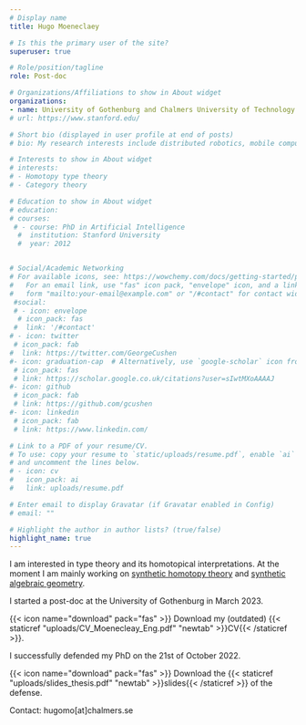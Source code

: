 ```yaml
---
# Display name
title: Hugo Moeneclaey

# Is this the primary user of the site?
superuser: true

# Role/position/tagline
role: Post-doc

# Organizations/Affiliations to show in About widget
organizations:
- name: University of Gothenburg and Chalmers University of Technology
# url: https://www.stanford.edu/

# Short bio (displayed in user profile at end of posts)
# bio: My research interests include distributed robotics, mobile computing and programmable matter.

# Interests to show in About widget
# interests:
# - Homotopy type theory
# - Category theory 

# Education to show in About widget
# education:
# courses:
 # - course: PhD in Artificial Intelligence
  #  institution: Stanford University
  #  year: 2012


# Social/Academic Networking
# For available icons, see: https://wowchemy.com/docs/getting-started/page-builder/#icons
#   For an email link, use "fas" icon pack, "envelope" icon, and a link in the
#   form "mailto:your-email@example.com" or "/#contact" for contact widget.
 #social:
 # - icon: envelope
  # icon_pack: fas
 #  link: '/#contact'
# - icon: twitter
 # icon_pack: fab
#  link: https://twitter.com/GeorgeCushen
#- icon: graduation-cap  # Alternatively, use `google-scholar` icon from `ai` icon pack
 # icon_pack: fas
 # link: https://scholar.google.co.uk/citations?user=sIwtMXoAAAAJ
#- icon: github
 # icon_pack: fab
 # link: https://github.com/gcushen
#- icon: linkedin
 # icon_pack: fab
 # link: https://www.linkedin.com/

# Link to a PDF of your resume/CV.
# To use: copy your resume to `static/uploads/resume.pdf`, enable `ai` icons in `params.toml`, 
# and uncomment the lines below.
# - icon: cv
#   icon_pack: ai
#   link: uploads/resume.pdf

# Enter email to display Gravatar (if Gravatar enabled in Config)
# email: ""

# Highlight the author in author lists? (true/false)
highlight_name: true
---
```


I am interested in type theory and its homotopical interpretations. At the moment I am mainly working on [synthetic homotopy theory](https://homotopytypetheory.org/book/) and [synthetic algebraic geometry](https://github.com/felixwellen/synthetic-zariski/blob/main/README.md).

I started a post-doc at the University of Gothenburg in March 2023.

{{< icon name="download" pack="fas" >}} Download my (outdated) {{< staticref "uploads/CV_Moenecleay_Eng.pdf" "newtab" >}}CV{{< /staticref >}}.

I successfully defended my PhD on the 21st of October 2022. 

{{< icon name="download" pack="fas" >}} Download the {{< staticref "uploads/slides_thesis.pdf" "newtab" >}}slides{{< /staticref >}} of the defense.

Contact: hugomo[at]chalmers.se
